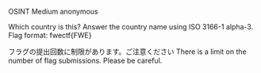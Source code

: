 OSINT Medium
anonymous

Which country is this?
Answer the country name using ISO 3166-1 alpha-3.
Flag format: fwectf{FWE}

フラグの提出回数に制限があります。ご注意ください
There is a limit on the number of flag submissions. Please be careful.
